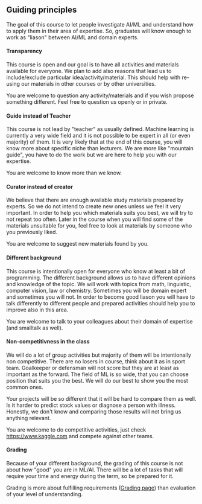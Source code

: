 ## Guiding principles

The goal of this course to let people investigate AI/ML and understand how to apply them in their area of expertise. So, graduates
will know enough to work as "liason" between AI/ML and domain experts.

#### Transparency

This course is open and our goal is to have all activities and materials available for everyone. We plan to add also reasons that lead
us to include/exclude particular idea/activity/material. This should help with re-using our materials in other courses or by other
universities.

You are welcome to question any activity/materials and if you wish propose something different. Feel free to question us openly or in private.

#### Guide instead of Teacher

This course is not lead by "teacher" as usually defined. Machine learning is currently a very wide field and it is not possible to be
expert in all (or even majority) of them. It is very likely that at the end of this course, you will know more about specific niche than
lecturers. We are more like "mountain guide", you have to do the work but we are here to help you with our expertise.

You are welcome to know more than we know.

#### Curator instead of creator

We believe that there are enough available study materials prepared by experts. So we do not intend to create new ones unless 
we feel it very important. In order to help you which materials suits you
best, we will try to not repeat too often. Later in the course when you will find some of the materials unsuitable for you, feel
free to look at materials by someone who you previously liked. 

You are welcome to suggest new materials found by you.

#### Different background

This course is intentionally open for everyone who know at least a bit of programming. The different background allows us to have different
opinions and knowledge of the topic. We will work with topics from math, linguistic, computer vision, law or chemistry. Sometimes you will
be domain expert and sometimes you will not. In order to become good liason you will have to talk differently to different people and 
prepared activities should help you to improve also in this area. 

You are welcome to talk to your colleagues about their domain of expertise (and smalltalk as well). 

#### Non-competitivness in the class

We will do a lot of group activities but majority of them will be intentionally non competitive. There are no losers in course, think about
it as in sport team. Goalkeeper or defensman will not score but they are at least as important as the forward. The field of ML is so wide,
that you can choose position that suits you the best. We will do our best to show you the most common ones. 

Your projects will be so different that it will be hard to compare them as well. Is it harder to predict stock values or diagnose a person with illness. 
Honestly, we don't know and comparing those results will not bring us anything relevant.

You are welcome to do competitive activities, just check https://www.kaggle.com and compete against other teams.

#### Grading

Because of your different background, the grading of this course is not about how "good" you are in ML/AI. There will be a lot of tasks
that will require your time and energy during the term, so be prepared for it.


Grading is more about fulfilling requirements ([Grading page](Grading.md)) than evaluation of your level of understanding.
